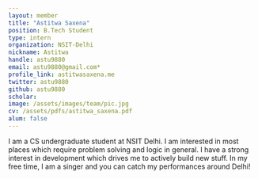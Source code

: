 ```yaml
---
layout: member
title: "Astitwa Saxena"
position: B.Tech Student
type: intern
organization: NSIT-Delhi
nickname: Astitwa
handle: astu9880
email: astu9880@gmail.com*
profile_link: astitwasaxena.me
twitter: astu9880
github: astu9880
scholar: 
image: /assets/images/team/pic.jpg
cv: /assets/pdfs/astitwa_saxena.pdf
alum: false
---
```

I am a CS undergraduate student at NSIT Delhi. I am interested in most places which require problem solving and logic in general. I have a strong interest in development which drives me to actively build new stuff. In my free time, I am a singer and you can catch my performances around Delhi! 